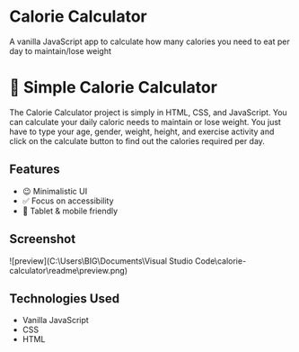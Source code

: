# Calorie Calculator

A vanilla JavaScript app to calculate how many calories you need to eat per day to maintain/lose weight

# 🥕 Simple Calorie Calculator

The Calorie Calculator project is simply in HTML, CSS, and JavaScript. You can calculate your daily caloric needs to maintain or lose weight. You just have to type your age, gender, weight, height, and exercise activity and click on the calculate button to find out the calories required per day. 

## Features

- 😉 Minimalistic UI 
- ✅ Focus on accessibility
- 📱 Tablet & mobile friendly

## Screenshot

![preview](C:\Users\BIG\Documents\Visual Studio Code\calorie-calculator\readme\preview.png)


## Technologies Used 

- Vanilla JavaScript
- CSS
- HTML



